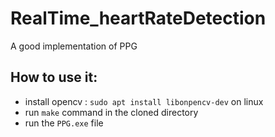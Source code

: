 # RealTime_heartRateDetection

A good implementation of PPG

## How to use it:

  - install opencv :
   `sudo apt install libonpencv-dev` on linux
  - run `make` command in the cloned directory
  - run the `PPG.exe` file

